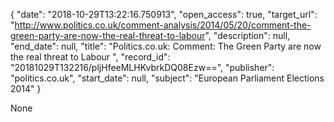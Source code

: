 {
  "date": "2018-10-29T13:22:16.750913", 
  "open_access": true, 
  "target_url": "http://www.politics.co.uk/comment-analysis/2014/05/20/comment-the-green-party-are-now-the-real-threat-to-labour", 
  "description": null, 
  "end_date": null, 
  "title": "Politics.co.uk: Comment: The Green Party are now the real threat to Labour ", 
  "record_id": "20181029T132216/pljHfeeMLHKvbrkDQ08Ezw==", 
  "publisher": "politics.co.uk", 
  "start_date": null, 
  "subject": "European Parliament Elections 2014"
}

None